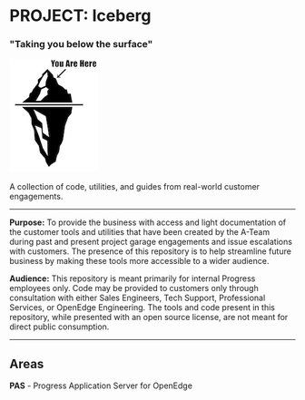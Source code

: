 # PROJECT: Iceberg #

### "Taking you below the surface" ###

![Iceberg](logo.jpg)

A collection of code, utilities, and guides from real-world customer engagements.

----------

**Purpose:** To provide the business with access and light documentation of the customer tools and utilities that have been created by the A-Team during past and present project garage engagements and issue escalations with customers. The presence of this repository is to help streamline future business by making these tools more accessible to a wider audience.

**Audience:** This repository is meant primarily for internal Progress employees only. Code may be provided to customers only through consultation with either Sales Engineers, Tech Support, Professional Services, or OpenEdge Engineering. The tools and code present in this repository, while presented with an open source license, are not meant for direct public consumption.

----------

## Areas ##

**PAS** - Progress Application Server for OpenEdge
